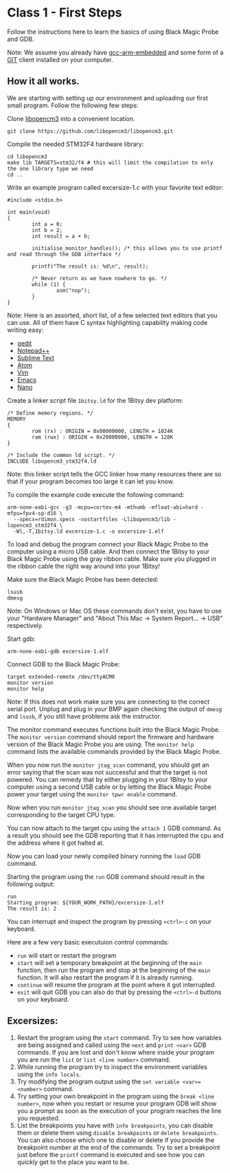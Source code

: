 # Class 1 - First Steps

Follow the instructions here to learn the basics of using Black Magic Probe and GDB.

Note: We assume you already have
[gcc-arm-embedded](https://launchpad.net/gcc-arm-embedded) and some form of a
[GIT](https://git-scm.com/) client installed on your computer.

## How it all works.

We are starting with setting up our environment and uploading our first small
program. Follow the following few steps:

Clone [libopencm3](https://github.com/libopencm3/libopencm3) into a convenient
location.
```
git clone https://github.com/libopencm3/libopencm3.git
```

Compile the needed STM32F4 hardware library:
```
cd libopencm3
make lib TARGETS=stm32/f4 # this will limit the compilation to only the one library type we need
cd ..
```

Write an example program called excersize-1.c with your favorite text editor:
```
#include <stdio.h>

int main(void)
{
        int a = 0;
        int b = 2;
        int result = a + b;

        initialise_monitor_handles(); /* this allows you to use printf and read through the GDB interface */

        printf("The result is: %d\n", result);

        /* Never return as we have nowhere to go. */
        while (1) {
                asm("nop");
        }
}
```

Note: Here is an assorted, short list, of a few selected text editors that you
can use. All of them have C syntax highlighting capability making code writing
easy:
* [gedit](https://wiki.gnome.org/Apps/Gedit)
* [Notepad++](https://notepad-plus-plus.org/)
* [Sublime Text](https://www.sublimetext.com/)
* [Atom](https://atom.io/)
* [Vim](http://www.vim.org/)
* [Emacs](https://www.gnu.org/software/emacs/)
* [Nano](https://www.nano-editor.org/)

Create a linker script file `1bitsy.ld` for the 1Bitsy dev platform:
```
/* Define memory regions. */
MEMORY
{
        rom (rx) : ORIGIN = 0x08000000, LENGTH = 1024K
        ram (rwx) : ORIGIN = 0x20000000, LENGTH = 128K
}

/* Include the common ld script. */
INCLUDE libopencm3_stm32f4.ld
```

Note: this linker script tells the GCC linker how many resources there are
so that if your program becomes too large it can let you know.

To compile the example code execute the following command:
```
arm-none-eabi-gcc -g3 -mcpu=cortex-m4 -mthumb -mfloat-abi=hard -mfpu=fpv4-sp-d16 \
  --specs=rdimon.specs -nostartfiles -Llibopencm3/lib -lopencm3_stm32f4 \
  -Wl,-T,1bitsy.ld excersize-1.c -o excersize-1.elf
```

To load and debug the program connect your Black Magic Probe to the computer
using a micro USB cable. And then connect the 1Bitsy to your Black Magic Probe
using the gray ribbon cable. Make sure you plugged in the ribbon cable the right
way around into your 1Bitsy!

Make sure the Black Magic Probe has been detected:
```
lsusb
dmesg
```

Note: On Windows or Mac OS these commands don't exist, you have to use your
"Hardware Manager" and "About This Mac -> System Report... -> USB" respectively.

Start gdb:
```
arm-none-eabi-gdb excersize-1.elf
```

Connect GDB to the Black Magic Probe:
```
target extended-remote /dev/ttyACM0
monitor version
monitor help
```

Note: If this does not work make sure you are connecting to the correct serial
port. Unplug and plug in your BMP again checking the output of `dmesg` and
`lsusb`, if you still have problems ask the instructor.

The monitor command executes functions built into the Black Magic Probe. The
`monitor version` command should report the firmware and hardware version of
the Black Magic Probe you are using. The `monitor help` command lists the
available commands provided by the Black Magic Probe.

When you now run the `monitor jtag_scan` command, you should get an error
saying that the scan was not successful and that the target is not powered. You
can remedy that by either plugging in your 1Bitsy to your computer using a
second USB cable or by letting the Black Magic Probe power your target using
the `monitor tpwr enable` command.

Now when you run `monitor jtag_scan` you should see one available target
corresponding to the target CPU type.

You can now attach to the target cpu using the `attach 1` GDB command. As a
result you should see the GDB reporting that it has interrupted the cpu and the
address where it got halted at.

Now you can load your newly compiled binary running the `load` GDB command.

Starting the program using the `run` GDB command should result in the following
output:
```
run
Starting program: ${YOUR_WORK_PATH}/excersize-1.elf
The result is: 2
```

You can interrupt and inspect the program by pressing `<ctrl>-c` on your
keyboard.

Here are a few very basic executuion control commands:
* `run` will start or restart the program
* `start` will set a temporary breakpoint at the beginning of the `main`
function, then run the program and stop at the beginning of the `main`
function. It will also restart the program if it is already running.
* `continue` will resume the program at the point where it got interrupted.
* `exit` will quit GDB you can also do that by pressing the `<ctrl>-d` buttons
on your keyboard.

## Excersizes:

1. Restart the program using the `start` command. Try to see how variables are
being assigned and called using the `next` and `print <var>` GDB commands. If
you are lost and don't know where inside your program you are run the `list` or
`list <line number>` command.
2. While running the program try to inspect the environment variables using the
`info locals`.
3. Try modifying the program output using the `set variable <var>=<number>`
command.
4. Try setting your own breakpoint in the program using the
`break <line number>`, now when you restart or resume your program GDB will
show you a prompt as soon as the execution of your program reaches the line you
requested.
5. List the breakpoints you have with `info breakpoints`, you can disable them
or delete them using `disable breakpoints` or `delete breakpoints`. You can
also choose which one to disable or delete if you provide the breakpoint number
at the end of the commands. Try to set a breakpoint just before the `printf`
command is executed and see how you can quickly get to the place you want to
be.
